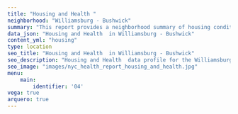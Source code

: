 ```yaml
---
title: "Housing and Health "
neighborhood: "Williamsburg - Bushwick"
summary: "This report provides a neighborhood summary of housing conditions and related health outcomes. It also describes population characteristics that can increase vulnerability to housing hazards."
data_json: "Housing and Health  in Williamsburg - Bushwick"
content_yml: "housing"
type: location
seo_title: "Housing and Health  in Williamsburg - Bushwick"
seo_description: "Housing and Health  data profile for the Williamsburg - Bushwick neighborhood of NYC."
seo_image: "images/nyc_health_report_housing_and_health.jpg"
menu:
    main:
        identifier: '04'
vega: true
arquero: true
---
```

